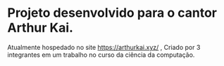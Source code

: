 # Projeto desenvolvido para o cantor Arthur Kai.
 Atualmente hospedado no site https://arthurkai.xyz/ , Criado por 3 integrantes em um trabalho no curso da ciência da computação.
